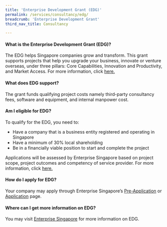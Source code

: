```yaml
---
title: 'Enterprise Development Grant (EDG)'
permalink: /services/consultancy/edg/
breadcrumb: 'Enterprise Development Grant'
third_nav_title: Consultancy

---
```



<h4>What is the Enterprise Development Grant (EDG)?</h4>
<p>The EDG helps Singapore companies grow and transform. This grant supports projects that help you upgrade your business, innovate or venture overseas, under three pillars: Core Capabilities, Innovation and Productivity, and Market Access. For more information, click <a href="https://www.enterprisesg.gov.sg/financial-assistance/grants/for-local-companies/enterprise-development-grant/overview">here.</a></p>

<h4>What does EDG support?</h4>
<p>The grant funds qualifying project costs namely third-party consultancy fees, software and equipment, and internal manpower cost.</p>

<h4>Am I eligible for EDG?</h4>
<p>To qualify for the EDG, you need to:</p>
<ul>
  <li>Have a company that is a business entity registered and operating in Singapore</li>
  <li>Have a minimum of 30% local shareholding</li>
  <li>Be in a financially viable position to start and complete the project</li>
   </ul>
<p>Applications will be assessed by Enterprise Singapore based on project scope, project outcomes and competency of service provider. For more information, click <a href="https://www.enterprisesg.gov.sg/financial-assistance/grants/for-local-companies/enterprise-development-grant/overview">here.</a></p>

<h4>How do I apply for EDG?</h4>
<p>Your company may apply through Enterprise Singapore’s <a href="https://www.enterprisesg.gov.sg/financial-assistance/grants/for-local-companies/enterprise-development-grant/apply/pre-application">Pre-Application</a> or <a href="https://www.enterprisesg.gov.sg/financial-assistance/grants/for-local-companies/enterprise-development-grant/apply/application">Application</a> page.</p>

<h4>Where can I get more information on EDG?</h4>
<p>You may visit <a href="https://www.enterprisesg.gov.sg/financial-assistance/grants/for-local-companies/enterprise-development-grant/overview">Enterprise Singapore</a> for more information on EDG.</p>
